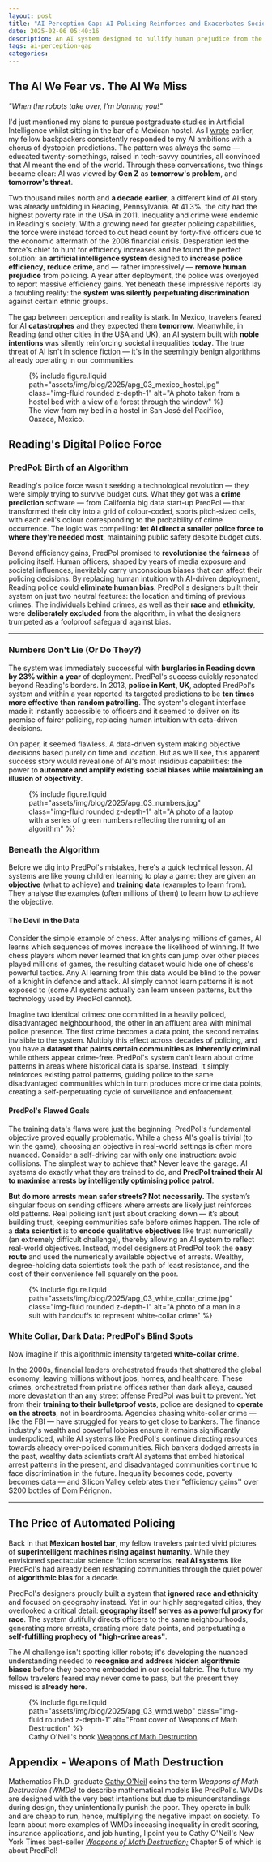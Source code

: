 ```yaml
---
layout: post
title: "AI Perception Gap: AI Policing Reinforces and Exacerbates Societal Inequality"
date: 2025-02-06 05:40:16
description: An AI system designed to nullify human prejudice from the police force ended up reinforcing and exacerbating the very inequalities it was meant to overcome.
tags: ai-perception-gap
categories: 
---
```


## The AI We Fear vs. The AI We Miss

*"When the robots take over, I'm blaming you!"*

I'd just mentioned my plans to pursue postgraduate studies in Artificial Intelligence whilst sitting in the bar of a Mexican hostel. As I [wrote](https://ben-j-barlow.github.io/blog/2024/ai-perception-gap-introducing-my-new-blog/) earlier, my fellow backpackers consistently responded to my AI ambitions with a chorus of dystopian predictions. The pattern was always the same — educated twenty-somethings, raised in tech-savvy countries, all convinced that AI meant the end of the world. Through these conversations, two things became clear: AI was viewed by **Gen Z** as **tomorrow's problem**, and **tomorrow's threat**.

Two thousand miles north and **a decade earlier**, a different kind of AI story was already unfolding in Reading, Pennsylvania. At 41.3%, the city had the highest poverty rate in the USA in 2011. Inequality and crime were endemic in Reading's society. With a growing need for greater policing capabilities, the force were instead forced to cut head count by forty-five officers due to the economic aftermath of the 2008 financial crisis. Desperation led the force's chief to hunt for efficiency increases and he found the perfect solution: an **artificial intelligence system** designed to **increase police efficiency**, **reduce crime**, and — rather impressively — **remove human prejudice** from policing. A year after deployment, the police was overjoyed to report massive efficiency gains. Yet beneath these impressive reports lay a troubling reality: the **system was silently perpetuating discrimination** against certain ethnic groups.

The gap between perception and reality is stark. In Mexico, travelers feared for AI **catastrophes** and they expected them **tomorrow**. Meanwhile, in Reading (and other cities in the USA and UK), an AI system built with **noble intentions** was silently reinforcing societal inequalities **today**. The true threat of AI isn't in science fiction — it's in the seemingly benign algorithms already operating in our communities.

<figure class="post-figure">
    {% include figure.liquid path="assets/img/blog/2025/apg_03_mexico_hostel.jpg" class="img-fluid rounded z-depth-1" alt="A photo taken from a hostel bed with a view of a forest through the window" %}
    <figcaption>The view from my bed in a hostel in San José del Pacifico, Oaxaca, Mexico.</figcaption>
</figure>

## Reading's Digital Police Force

### PredPol: Birth of an Algorithm

Reading's police force wasn't seeking a technological revolution — they were simply trying to survive budget cuts. What they got was a **crime prediction** software — from California big data start-up PredPol — that transformed their city into a grid of colour-coded, sports pitch-sized cells, with each cell's colour corresponding to the probability of crime occurrence. The logic was compelling: **let AI direct a smaller police force to where they're needed most**, maintaining public safety despite budget cuts.

Beyond efficiency gains, PredPol promised to **revolutionise the fairness** of policing itself. Human officers, shaped by years of media exposure and societal influences, inevitably carry unconscious biases that can affect their policing decisions. By replacing human intuition with AI-driven deployment, Reading police could **eliminate human bias**. PredPol's designers built their system on just two neutral features: the location and timing of previous crimes. The individuals behind crimes, as well as their **race** and **ethnicity**, were **deliberately excluded** from the algorithm, in what the designers trumpeted as a foolproof safeguard against bias.

<hr class="dots">

### Numbers Don't Lie (Or Do They?)

The system was immediately successful with **burglaries in Reading down by 23% within a year** of deployment. PredPol's success quickly resonated beyond Reading's borders. In 2013, **police in Kent, UK**, adopted PredPol's system and within a year reported its targeted predictions to be **ten times more effective than random patrolling**. The system's elegant interface made it instantly accessible to officers and it seemed to deliver on its promise of fairer policing, replacing human intuition with data–driven decisions.

On paper, it seemed flawless. A data-driven system making objective decisions based purely on time and location. But as we'll see, this apparent success story would reveal one of AI's most insidious capabilities: the power to **automate and amplify existing social biases while maintaining an illusion of objectivity**.

<figure class="post-figure">
    {% include figure.liquid path="assets/img/blog/2025/apg_03_numbers.jpg" class="img-fluid rounded z-depth-1" alt="A photo of a laptop with a series of green numbers reflecting the running of an algorithm" %}
</figure>

### Beneath the Algorithm

Before we dig into PredPol's mistakes, here's a quick technical lesson. AI systems are like young children learning to play a game: they are given an **objective** (what to achieve) and **training data** (examples to learn from). They analyse the examples (often millions of them) to learn how to achieve the objective.

#### The Devil in the Data

Consider the simple example of chess. After analysing millions of games, AI learns which sequences of moves increase the likelihood of winning. If two chess players whom never learned that knights can jump over other pieces played millions of games, the resulting dataset would hide one of chess's powerful tactics. Any AI learning from this data would be blind to the power of a knight in defence and attack. AI simply cannot learn patterns it is not exposed to (some AI systems actually can learn unseen patterns, but the technology used by PredPol cannot).

Imagine two identical crimes: one committed in a heavily policed, disadvantaged neighbourhood, the other in an affluent area with minimal police presence. The first crime becomes a data point, the second remains invisible to the system. Multiply this effect across decades of policing, and you have a **dataset that paints certain communities as inherently criminal** while others appear crime-free. PredPol's system can't learn about crime patterns in areas where historical data is sparse. Instead, it simply reinforces existing patrol patterns, guiding police to the same disadvantaged communities which in turn produces more crime data points, creating a self-perpetuating cycle of surveillance and enforcement.

#### PredPol's Flawed Goals

The training data's flaws were just the beginning. PredPol's fundamental objective proved equally problematic. While a chess AI's goal is trivial (to win the game), choosing an objective in real-world settings is often more nuanced. Consider a self-driving car with only one instruction: avoid collisions. The simplest way to achieve that? Never leave the garage. AI systems do exactly what they are trained to do, and **PredPol trained their AI to maximise arrests by intelligently optimising police patrol**.

**But do more arrests mean safer streets? Not necessarily.** The system’s singular focus on sending officers where arrests are likely just reinforces old patterns. Real policing isn’t just about cracking down — it’s about building trust, keeping communities safe before crimes happen. The role of a **data scientist** is to **encode qualitative objectives** like trust numerically (an extremely difficult challenge), thereby allowing an AI system to reflect real-world objectives. Instead, model designers at PredPol took the **easy route** and used the numerically available objective of arrests. Wealthy, degree-holding data scientists took the path of least resistance, and the cost of their convenience fell squarely on the poor.

<figure class="post-figure">
    {% include figure.liquid path="assets/img/blog/2025/apg_03_white_collar_crime.jpg" class="img-fluid rounded z-depth-1" alt="A photo of a man in a suit with handcuffs to represent white-collar crime" %}
</figure>

### White Collar, Dark Data: PredPol's Blind Spots

Now imagine if this algorithmic intensity targeted **white-collar crime**.

In the 2000s, financial leaders orchestrated frauds that shattered the global economy, leaving millions without jobs, homes, and healthcare. These crimes, orchestrated from pristine offices rather than dark alleys, caused more devastation than any street offense PredPol was built to prevent. Yet from their **training to their bulletproof vests**, police are designed to **operate on the streets**, not in boardrooms. Agencies chasing white-collar crime — like the FBI — have struggled for years to get close to bankers. The finance industry's wealth and powerful lobbies ensure it remains significantly underpoliced, while AI systems like PredPol's continue directing resources towards already over-policed communities. Rich bankers dodged arrests in the past, wealthy data scientists craft AI systems that embed historical arrest patterns in the present, and disadvantaged communities continue to face discrimination in the future. Inequality becomes code, poverty becomes data — and Silicon Valley celebrates their "efficiency gains'' over $200 bottles of Dom Pérignon.

<hr class="dots">

## The Price of Automated Policing

Back in that **Mexican hostel bar**, my fellow travelers painted vivid pictures of **superintelligent machines rising against humanity**. While they envisioned spectacular science fiction scenarios, **real AI systems** like PredPol's had already been reshaping communities through the quiet power of **algorithmic bias** for a decade.

PredPol's designers proudly built a system that **ignored race and ethnicity** and focused on geography instead. Yet in our highly segregated cities, they overlooked a critical detail: **geography itself serves as a powerful proxy for race**. The system dutifully directs officers to the same neighbourhoods, generating more arrests, creating more data points, and perpetuating a **self-fulfilling prophecy of "high-crime areas"**.

The AI challenge isn't spotting killer robots; it's developing the nuanced understanding needed to **recognise and address hidden algorithmic biases** before they become embedded in our social fabric. The future my fellow travelers feared may never come to pass, but the present they missed is **already here**.

<figure class="post-figure">
    {% include figure.liquid path="assets/img/blog/2025/apg_03_wmd.webp" class="img-fluid rounded z-depth-1" alt="Front cover of Weapons of Math Destruction" %}
    <figcaption>Cathy O'Neil's book <a href="https://www.goodreads.com/book/show/28186015-weapons-of-math-destruction">Weapons of Math Destruction</a>.</figcaption>
</figure>


## Appendix - Weapons of Math Destruction

Mathematics Ph.D. graduate [Cathy O'Neil](https://cathyoneil.org/) coins the term *Weapons of Math Destruction (WMDs)* to describe mathematical models like PredPol's. WMDs are designed with the very best intentions but due to misunderstandings during design, they unintentionally punish the poor. They operate in bulk and are cheap to run, hence, multiplying the negative impact on society. To learn about more examples of WMDs inceasing inequality in credit scoring, insurance applications, and job hunting, I point you to Cathy O'Neil's New York Times best-seller <em><a href="https://www.goodreads.com/book/show/28186015-weapons-of-math-destruction" style="color: var(--global-theme-color);">Weapons of Math Destruction;</a></em> Chapter 5 of which is about PredPol!
